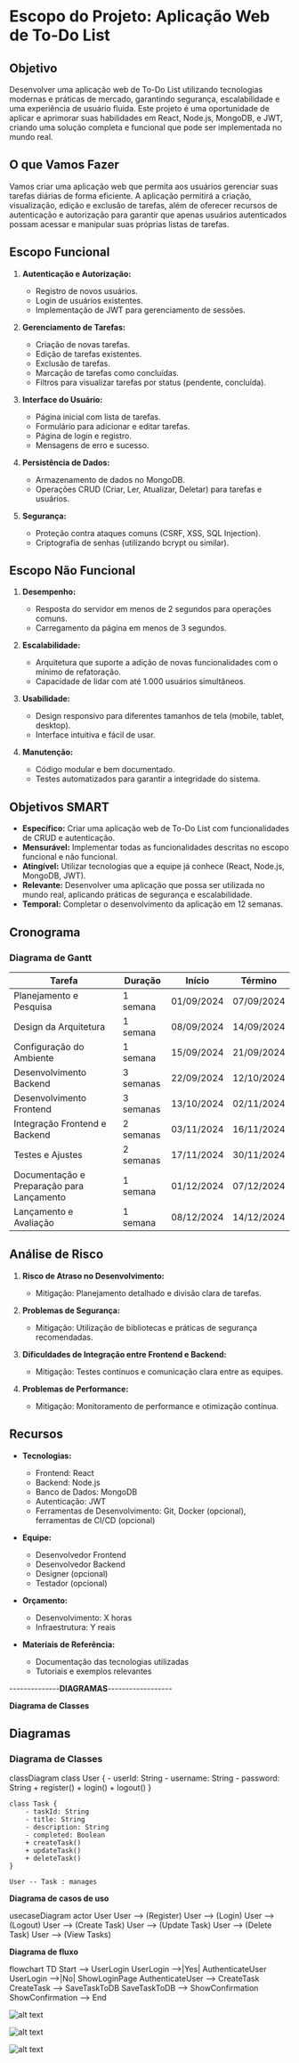 # Escopo do Projeto: Aplicação Web de To-Do List

## Objetivo

Desenvolver uma aplicação web de To-Do List utilizando tecnologias modernas e práticas de mercado, garantindo segurança, escalabilidade e uma experiência de usuário fluida. Este projeto é uma oportunidade de aplicar e aprimorar suas habilidades em React, Node.js, MongoDB, e JWT, criando uma solução completa e funcional que pode ser implementada no mundo real.

## O que Vamos Fazer

Vamos criar uma aplicação web que permita aos usuários gerenciar suas tarefas diárias de forma eficiente. A aplicação permitirá a criação, visualização, edição e exclusão de tarefas, além de oferecer recursos de autenticação e autorização para garantir que apenas usuários autenticados possam acessar e manipular suas próprias listas de tarefas.

## Escopo Funcional

1. **Autenticação e Autorização:**
   - Registro de novos usuários.
   - Login de usuários existentes.
   - Implementação de JWT para gerenciamento de sessões.

2. **Gerenciamento de Tarefas:**
   - Criação de novas tarefas.
   - Edição de tarefas existentes.
   - Exclusão de tarefas.
   - Marcação de tarefas como concluídas.
   - Filtros para visualizar tarefas por status (pendente, concluída).

3. **Interface do Usuário:**
   - Página inicial com lista de tarefas.
   - Formulário para adicionar e editar tarefas.
   - Página de login e registro.
   - Mensagens de erro e sucesso.

4. **Persistência de Dados:**
   - Armazenamento de dados no MongoDB.
   - Operações CRUD (Criar, Ler, Atualizar, Deletar) para tarefas e usuários.

5. **Segurança:**
   - Proteção contra ataques comuns (CSRF, XSS, SQL Injection).
   - Criptografia de senhas (utilizando bcrypt ou similar).

## Escopo Não Funcional

1. **Desempenho:**
   - Resposta do servidor em menos de 2 segundos para operações comuns.
   - Carregamento da página em menos de 3 segundos.

2. **Escalabilidade:**
   - Arquitetura que suporte a adição de novas funcionalidades com o mínimo de refatoração.
   - Capacidade de lidar com até 1.000 usuários simultâneos.


3. **Usabilidade:**
   - Design responsivo para diferentes tamanhos de tela (mobile, tablet, desktop).
   - Interface intuitiva e fácil de usar.

4. **Manutenção:**
   - Código modular e bem documentado.
   - Testes automatizados para garantir a integridade do sistema.

## Objetivos SMART

- **Específico:** Criar uma aplicação web de To-Do List com funcionalidades de CRUD e autenticação.
- **Mensurável:** Implementar todas as funcionalidades descritas no escopo funcional e não funcional.
- **Atingível:** Utilizar tecnologias que a equipe já conhece (React, Node.js, MongoDB, JWT).
- **Relevante:** Desenvolver uma aplicação que possa ser utilizada no mundo real, aplicando práticas de segurança e escalabilidade.
- **Temporal:** Completar o desenvolvimento da aplicação em 12 semanas.

## Cronograma

### Diagrama de Gantt

| Tarefa                                         | Duração  |    Início   |   Término   |
|------------------------------------------------|----------|-------------|-------------|
| Planejamento e Pesquisa                        | 1 semana | 01/09/2024  | 07/09/2024  |
| Design da Arquitetura                          | 1 semana | 08/09/2024  | 14/09/2024  |
| Configuração do Ambiente                       | 1 semana | 15/09/2024  | 21/09/2024  |
| Desenvolvimento Backend                        | 3 semanas| 22/09/2024  | 12/10/2024  |
| Desenvolvimento Frontend                       | 3 semanas| 13/10/2024  | 02/11/2024  |
| Integração Frontend e Backend                  | 2 semanas| 03/11/2024  | 16/11/2024  |
| Testes e Ajustes                               | 2 semanas| 17/11/2024  | 30/11/2024  |
| Documentação e Preparação para Lançamento      | 1 semana | 01/12/2024  | 07/12/2024  |
| Lançamento e Avaliação                         | 1 semana | 08/12/2024  | 14/12/2024  |

## Análise de Risco

1. **Risco de Atraso no Desenvolvimento:**
   - Mitigação: Planejamento detalhado e divisão clara de tarefas.

2. **Problemas de Segurança:**
   - Mitigação: Utilização de bibliotecas e práticas de segurança recomendadas.

3. **Dificuldades de Integração entre Frontend e Backend:**
   - Mitigação: Testes contínuos e comunicação clara entre as equipes.

4. **Problemas de Performance:**
   - Mitigação: Monitoramento de performance e otimização contínua.

## Recursos

- **Tecnologias:**
  - Frontend: React
  - Backend: Node.js
  - Banco de Dados: MongoDB
  - Autenticação: JWT
  - Ferramentas de Desenvolvimento: Git, Docker (opcional), ferramentas de CI/CD (opcional)

- **Equipe:**
  - Desenvolvedor Frontend
  - Desenvolvedor Backend
  - Designer (opcional)
  - Testador (opcional)

- **Orçamento:**
  - Desenvolvimento: X horas
  - Infraestrutura: Y reais

- **Materiais de Referência:**
  - Documentação das tecnologias utilizadas
  - Tutoriais e exemplos relevantes

--------------**DIAGRAMAS**------------------

**Diagrama de Classes**
## Diagramas

### Diagrama de Classes

classDiagram
    class User {
        - userId: String
        - username: String
        - password: String
        + register()
        + login()
        + logout()
    }

    class Task {
        - taskId: String
        - title: String
        - description: String
        - completed: Boolean
        + createTask()
        + updateTask()
        + deleteTask()
    }

    User -- Task : manages

**Diagrama de casos de uso**

usecaseDiagram
    actor User
    User --> (Register)
    User --> (Login)
    User --> (Logout)
    User --> (Create Task)
    User --> (Update Task)
    User --> (Delete Task)
    User --> (View Tasks)


**Diagrama de fluxo**

flowchart TD
    Start --> UserLogin
    UserLogin -->|Yes| AuthenticateUser
    UserLogin -->|No| ShowLoginPage
    AuthenticateUser --> CreateTask
    CreateTask --> SaveTaskToDB
    SaveTaskToDB --> ShowConfirmation
    ShowConfirmation --> End



![alt text](image.png)

![alt text](image-1.png)

![alt text](image-2.png)
